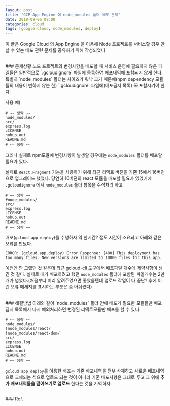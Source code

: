 ```yaml
---
layout: post
title: "GCP App Engine 에 node_modules 폴더 배포 문제"
date: 2018-09-06 09:00
categories: cloud
tags: [google-cloud, node_modules, deploy]
---
```

이 글은 Google Cloud 의 App Engine 을 이용해 Node 프로젝트를 서비스할 경우 만날 수 있는 배포 관련 문제를 공유하기 위해 작성되었다

<br>
### 문제상황
노드 프로젝트의 변경사항을 배포할 때 서비스 운영에 필요하지 않은 파일들은 일반적으로 `.gcloudignore` 파일에 등록하여 배포내역에 포함되지 않게 한다. 특별히 `node_modules` 폴더는 사이즈가 워낙 크기 때문에(npm dependency 모듈들의 내용이 변하지 않는 한) `.gcloudignore` 파일에(베포금지 목록) 꼭 포함시켜야 한다.

사용 예)
```
# ~~ 생략 ~~
node_modules/
src/
express.log
LICENSE
nohup.out
README.md
# ~~ 생략 ~~
```

그러나 실제로 npm모듈에 변경사항이 발생할 경우에는 `node_modules` 폴더를 배포할 필요가 있다.

실제로 `React.Fragment` 기능을 사용하기 위해 최근 리액트 버젼을 기존 15에서 16버젼으로 업그레이드 했었다. 당연히 16버젼의 react 모듈을 배포할 필요가 있었기에 `.gcloudignore` 에서 `node_modules` 폴더 항목을 주석처리 하고
```
# ~~ 생략 ~~
#node_modules/
src/
express.log
LICENSE
nohup.out
README.md
# ~~ 생략 ~~
```

배포(`gcloud app deploy`)를 수행하자 약 한시간? 정도 시간이 소요되고 아래와 같은 오류를 만났다.

```
ERROR: (gcloud.app.deploy) Error Response: [400] This deployment has too many files. New versions are limited to 10000 files for this app.
```

예전엔 안 그랬던 것 같은데 최근 gcloud-cli 도구에서 배포파일 개수에 제약사항이 생긴 것 같다. 실제로 내가 배포하려고 했던 `node_modules` 폴더에 포함된 파일개수는 2만개가 넘었다.(처음부터 미리 알려주었으면 좋았을텐데 업로드 작업이 다 끝난? 후에 이런 오류 메세지를 표시하는 부분은 좀 아쉬웠다)

<br>
### 해결방법
아래와 같이 `node_modules` 폴더 안에 배포가 필요한 모듈들만 배포금지 목록에서 다시 예외처리하면 변경된 리액트모듈만 배포를 할 수 있다.

```
# ~~ 생략 ~~
node_modules/
!node_modules/react/
!node_modules/react-dom/
src/
express.log
LICENSE
nohup.out
README.md
# ~~ 생략 ~~
```

`gcloud app deploy`를 이용한 배포는 기존 배포내역을 전부 삭제하고 새로운 배포내역으로 교체되는 식으로 업로드 되는 것이 아니라 기존 배포사항은 그대로 두고 그 위에 **추가 배포내역들을 덮어쓰기로 업로드** 한다는 것을 기억하자.

<br>
### Ref.
<https://cloud.google.com/sdk/gcloud/reference/topic/gcloudignore>





